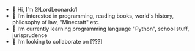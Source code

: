 - 👋 Hi, I’m @LordLeonardo1
- 👀 I’m interested in programming, reading books, world's history, philosophy of law, "Minecraft" etc.
- 🌱 I’m currently learning programming language "Python", school stuff, jurisprudence
- 💞️ I’m looking to collaborate on [???]

<!---
LordLeonardo1/LordLeonardo1 is a ✨ special ✨ repository because its `README.md` (this file) appears on your GitHub profile.
You can click the Preview link to take a look at your changes.
--->
